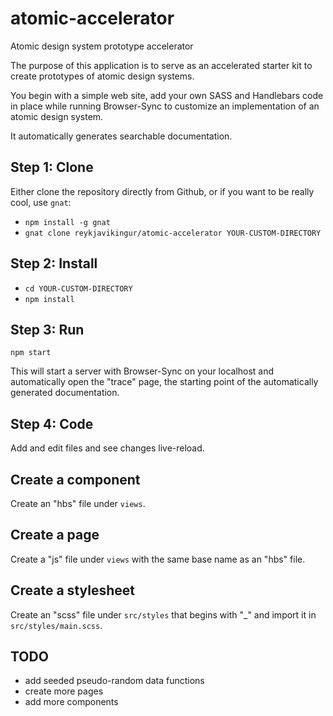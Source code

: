 # atomic-accelerator

Atomic design system prototype accelerator

The purpose of this application is to serve as an accelerated starter kit to create prototypes of atomic design systems.

You begin with a simple web site, add your own SASS and Handlebars code in place while running Browser-Sync
to customize an implementation of an atomic design system.

It automatically generates searchable documentation.

## Step 1: Clone

Either clone the repository directly from Github,
or if you want to be really cool, use `gnat`:

* `npm install -g gnat`
* `gnat clone reykjavikingur/atomic-accelerator YOUR-CUSTOM-DIRECTORY`

## Step 2: Install

* `cd YOUR-CUSTOM-DIRECTORY`
* `npm install`

## Step 3: Run

`npm start`

This will start a server with Browser-Sync on your localhost and automatically open the "trace" page,
the starting point of the automatically generated documentation.

## Step 4: Code

Add and edit files and see changes live-reload.

## Create a component

Create an "hbs" file under `views`.

## Create a page

Create a "js" file under `views` with the same base name as an "hbs" file.

## Create a stylesheet

Create an "scss" file under `src/styles` that begins with "_" and import it in `src/styles/main.scss`.

## TODO

* add seeded pseudo-random data functions
* create more pages
* add more components
